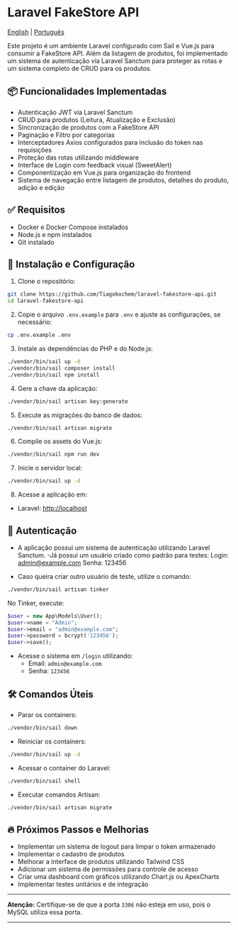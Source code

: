 
# Laravel FakeStore API

[English](./README.en.md) | [Português](./README.pt.md)


Este projeto é um ambiente Laravel configurado com Sail e Vue.js para consumir a FakeStore API. 
Além da listagem de produtos, foi implementado um sistema de autenticação via Laravel Sanctum para proteger as rotas e um sistema completo de CRUD para os produtos.

## 📦 Funcionalidades Implementadas

- Autenticação JWT via Laravel Sanctum
- CRUD para produtos (Leitura, Atualização e Exclusão)
- Sincronização de produtos com a FakeStore API
- Paginação e Filtro por categorias
- Interceptadores Axios configurados para inclusão do token nas requisições
- Proteção das rotas utilizando middleware
- Interface de Login com feedback visual (SweetAlert)
- Componentização em Vue.js para organização do frontend
- Sistema de navegação entre listagem de produtos, detalhes do produto, adição e edição

## ✅ Requisitos

- Docker e Docker Compose instalados
- Node.js e npm instalados
- Git instalado

## 🚀 Instalação e Configuração

1. Clone o repositório:

```bash
git clone https://github.com/Tiagokochem/laravel-fakestore-api.git
cd laravel-fakestore-api
```

2. Copie o arquivo `.env.example` para `.env` e ajuste as configurações, se necessário:

```bash
cp .env.example .env
```

3. Instale as dependências do PHP e do Node.js:

```bash
./vendor/bin/sail up -d
./vendor/bin/sail composer install
./vendor/bin/sail npm install
```

4. Gere a chave da aplicação:

```bash
./vendor/bin/sail artisan key:generate
```

5. Execute as migrações do banco de dados:

```bash
./vendor/bin/sail artisan migrate
```

6. Compile os assets do Vue.js:

```bash
./vendor/bin/sail npm run dev
```

7. Inicie o servidor local:

```bash
./vendor/bin/sail up -d
```

8. Acesse a aplicação em: 

- Laravel: [http://localhost](http://localhost)

## 🔐 Autenticação

- A aplicação possui um sistema de autenticação utilizando Laravel Sanctum.
-Já possui um usuário criado como padrão para testes:
Login: admin@example.com
Senha: 123456


- Caso queira criar outro usuário de teste, utilize o comando:

```bash
./vendor/bin/sail artisan tinker
```

No Tinker, execute:

```php
$user = new App\Models\User();
$user->name = "Admin";
$user->email = "admin@example.com";
$user->password = bcrypt('123456');
$user->save();
```

- Acesse o sistema em `/login` utilizando:
  - Email: `admin@example.com`
  - Senha: `123456`

## 🛠️ Comandos Úteis

- Parar os containers:

```bash
./vendor/bin/sail down
```

- Reiniciar os containers:

```bash
./vendor/bin/sail up -d
```

- Acessar o container do Laravel:

```bash
./vendor/bin/sail shell
```

- Executar comandos Artisan:

```bash
./vendor/bin/sail artisan migrate
```


## 🔥 Próximos Passos e Melhorias

- Implementar um sistema de logout para limpar o token armazenado
- Implementar o cadastro de produtos
- Melhorar a interface de produtos utilizando Tailwind CSS
- Adicionar um sistema de permissões para controle de acesso
- Criar uma dashboard com gráficos utilizando Chart.js ou ApexCharts
- Implementar testes unitários e de integração

---

**Atenção:** Certifique-se de que a porta `3306` não esteja em uso, pois o MySQL utiliza essa porta.


---
